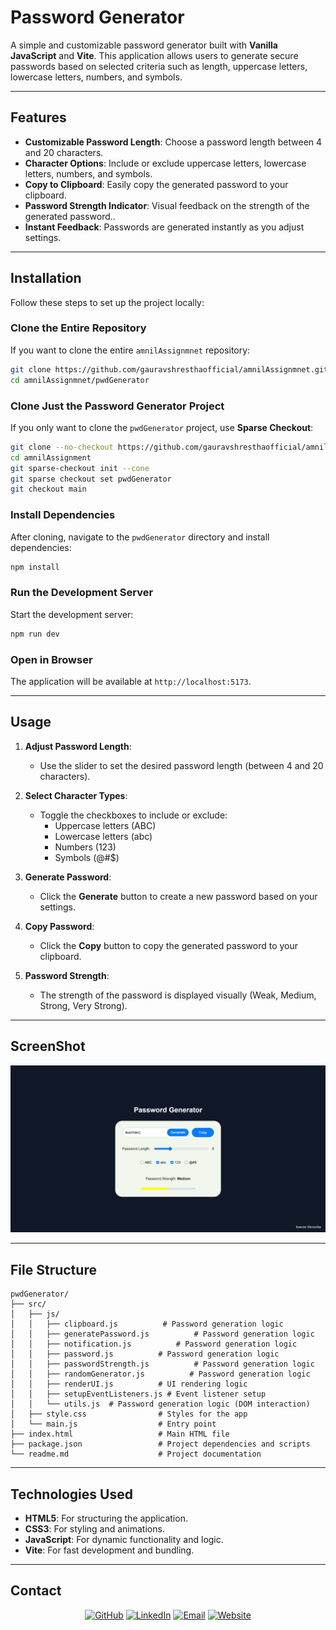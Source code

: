 # Password Generator

A simple and customizable password generator built with **Vanilla JavaScript** and **Vite**. This application allows users to generate secure passwords based on selected criteria such as length, uppercase letters, lowercase letters, numbers, and symbols.

---

## Features

- **Customizable Password Length**: Choose a password length between 4 and 20 characters.
- **Character Options**: Include or exclude uppercase letters, lowercase letters, numbers, and symbols.
- **Copy to Clipboard**: Easily copy the generated password to your clipboard.
- **Password Strength Indicator**: Visual feedback on the strength of the generated password..
- **Instant Feedback**: Passwords are generated instantly as you adjust settings.

---

## Installation

Follow these steps to set up the project locally:

### Clone the Entire Repository

If you want to clone the entire `amnilAssignmnet` repository:

```bash
git clone https://github.com/gauravshresthaofficial/amnilAssignmnet.git
cd amnilAssignmnet/pwdGenerator
```

### Clone Just the Password Generator Project

If you only want to clone the `pwdGenerator` project, use **Sparse Checkout**:

```bash
git clone --no-checkout https://github.com/gauravshresthaofficial/amnilAssignment.git
cd amnilAssignment
git sparse-checkout init --cone
git sparse checkout set pwdGenerator
git checkout main
```

### Install Dependencies

After cloning, navigate to the `pwdGenerator` directory and install dependencies:

```bash
npm install
```

### Run the Development Server

Start the development server:

```bash
npm run dev
```

### Open in Browser

The application will be available at `http://localhost:5173`.

---

## Usage

1. **Adjust Password Length**:

   - Use the slider to set the desired password length (between 4 and 20 characters).

2. **Select Character Types**:

   - Toggle the checkboxes to include or exclude:
     - Uppercase letters (ABC)
     - Lowercase letters (abc)
     - Numbers (123)
     - Symbols (@#$)

3. **Generate Password**:

   - Click the **Generate** button to create a new password based on your settings.

4. **Copy Password**:

   - Click the **Copy** button to copy the generated password to your clipboard.

5. **Password Strength**:
   - The strength of the password is displayed visually (Weak, Medium, Strong, Very Strong).

---

## ScreenShot

![alt text](image.png)

---

## File Structure

```
pwdGenerator/
├── src/
│   ├── js/
│   │   ├── clipboard.js          # Password generation logic
│   │   ├── generatePassword.js          # Password generation logic
│   │   ├── notification.js          # Password generation logic
│   │   ├── password.js          # Password generation logic
│   │   ├── passwordStrength.js          # Password generation logic
│   │   ├── randomGenerator.js          # Password generation logic
│   │   ├── renderUI.js          # UI rendering logic
│   │   ├── setupEventListeners.js # Event listener setup
│   │   └── utils.js  # Password generation logic (DOM interaction)
│   ├── style.css                # Styles for the app
│   └── main.js                  # Entry point
├── index.html                   # Main HTML file
├── package.json                 # Project dependencies and scripts
└── readme.md                    # Project documentation
```

---

## Technologies Used

- **HTML5**: For structuring the application.
- **CSS3**: For styling and animations.
- **JavaScript**: For dynamic functionality and logic.
- **Vite**: For fast development and bundling.

---

## Contact

<div align="center">

[![GitHub](https://img.shields.io/badge/GitHub-100000?style=for-the-badge&logo=github&logoColor=white)](https://github.com/gauravshresthaofficial) [![LinkedIn](https://img.shields.io/badge/LinkedIn-0077B5?style=for-the-badge&logo=linkedin&logoColor=white)](https://www.linkedin.com/in/gauravshresthaofficial/) [![Email](https://img.shields.io/badge/Email-D14836?style=for-the-badge&logo=gmail&logoColor=white)](mailto:imgauravshrestha@gmail.com) [![Website](https://img.shields.io/badge/Website-000000?style=for-the-badge&logo=About.me&logoColor=white)](https://www.shresthagaurav.com/)

</div>
